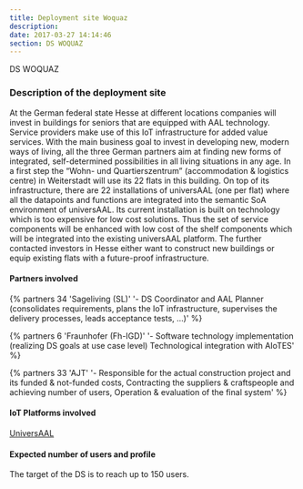 ```yaml
---
title: Deployment site Woquaz
description: 
date: 2017-03-27 14:14:46
section: DS WOQUAZ
---
```

<div class="ds-header" 
		style="background-position: 0px 00px; background-image: url('/images/deployment-sites/cities/header/WOQUAZ_IoT.jpg')">
 <span>DS WOQUAZ</span>
</div>

### Description of the deployment site

At the German federal state Hesse at different locations companies will invest in buildings for seniors that are equipped with AAL technology. Service providers make use of this IoT infrastructure for added value services. With the main business goal to invest in developing new, modern ways of living, all the three German partners aim at finding new forms of integrated, self-determined possibilities in all living situations in any age. In a first step the “Wohn- und Quartierszentrum” (accommodation & logistics centre) in Weiterstadt will use its 22 flats in this building. On top of its infrastructure, there are 22 installations of universAAL (one per flat) where all the datapoints and functions are integrated into the semantic SoA environment of universAAL. Its current installation is built on technology which is too expensive for low cost solutions. Thus the set of service components will be enhanced with low cost of the shelf components which will be integrated into the existing universAAL platform. The further contacted investors in Hesse either want to construct new buildings or equip existing flats with a future-proof infrastructure. 

#### Partners involved 

{% partners 34 'Sageliving (SL)' '- DS Coordinator and AAL Planner (consolidates requirements, plans the IoT infrastructure, supervises the delivery processes, leads acceptance tests, …)' %}

{% partners 6 'Fraunhofer (Fh-IGD)' '- Software technology implementation (realizing DS goals at use case level)
Technological integration with AIoTES' %}

{% partners 33 'AJT' '- Responsible for the actual construction project and its funded & not-funded costs, Contracting the suppliers & craftspeople and achieving number of users, Operation & evaluation of the final system' %}

#### IoT Platforms involved

[UniversAAL](http://www.universaal.info/)

#### Expected number of users and profile 

The target of the DS is to reach up to 150 users.
